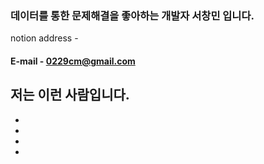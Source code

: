 ### 데이터를 통한 문제해결을 좋아하는 개발자 서창민 입니다.

notion address -

#### E-mail - 0229cm@gmail.com

저는 이런 사람입니다.
-
-
-
-
-

<!--
**0229cm/0229cm** is a ✨ _special_ ✨ repository because its `README.md` (this file) appears on your GitHub profile.

Here are some ideas to get you started:

- 🔭 I’m currently working on ...
- 🌱 I’m currently learning ...
- 👯 I’m looking to collaborate on ...
- 🤔 I’m looking for help with ...
- 💬 Ask me about ...
- 📫 How to reach me: ...
- 😄 Pronouns: ...
- ⚡ Fun fact: ...
-->
